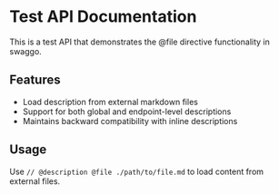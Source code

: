 # Test API Documentation

This is a test API that demonstrates the @file directive functionality in swaggo.

## Features

- Load description from external markdown files
- Support for both global and endpoint-level descriptions
- Maintains backward compatibility with inline descriptions

## Usage

Use `// @description @file ./path/to/file.md` to load content from external files.